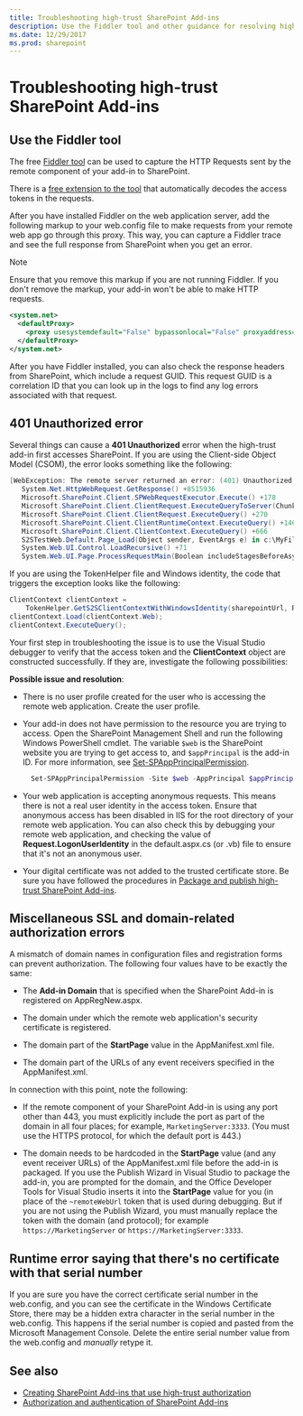 ```yaml
---
title: Troubleshooting high-trust SharePoint Add-ins
description: Use the Fiddler tool and other guidance for resolving high-trust issues.
ms.date: 12/29/2017
ms.prod: sharepoint
---
```



# Troubleshooting high-trust SharePoint Add-ins

## Use the Fiddler tool

The free [Fiddler tool](http://www.telerik.com/fiddler) can be used to capture the HTTP Requests sent by the remote component of your add-in to SharePoint. 

There is a [free extension to the tool](https://github.com/andrewconnell/SPOAuthFiddlerExt) that automatically decodes the access tokens in the requests.

After you have installed Fiddler on the web application server, add the following markup to your web.config file to make requests from your remote web app go through this proxy. This way, you can capture a Fiddler trace and see the full response from SharePoint when you get an error.
 
> [!NOTE] 
> Ensure that you remove this markup if you are not running Fiddler. If you don't remove the markup, your add-in won't be able to make HTTP requests.

```XML
<system.net>
  <defaultProxy>
    <proxy usesystemdefault="False" bypassonlocal="False" proxyaddress="http://127.0.0.1:8888" />
  </defaultProxy>
</system.net>

```

After you have Fiddler installed, you can also check the response headers from SharePoint, which include a request GUID. This request GUID is a correlation ID that you can look up in the logs to find any log errors associated with that request.
 

<a name="UnauthorizedException"> </a> 

## 401 Unauthorized error

Several things can cause a **401 Unauthorized** error when the high-trust add-in first accesses SharePoint. If you are using the Client-side Object Model (CSOM), the error looks something like the following:

```C#
[WebException: The remote server returned an error: (401) Unauthorized.]
   System.Net.HttpWebRequest.GetResponse() +8515936
   Microsoft.SharePoint.Client.SPWebRequestExecutor.Execute() +178
   Microsoft.SharePoint.Client.ClientRequest.ExecuteQueryToServer(ChunkStringBuilder sb) +1427
   Microsoft.SharePoint.Client.ClientRequest.ExecuteQuery() +270
   Microsoft.SharePoint.Client.ClientRuntimeContext.ExecuteQuery() +146
   Microsoft.SharePoint.Client.ClientContext.ExecuteQuery() +666
   S2STestWeb.Default.Page_Load(Object sender, EventArgs e) in c:\MyFiles\HightrustTest\HightrustTestWeb\Default.aspx.cs:28
   System.Web.UI.Control.LoadRecursive() +71
   System.Web.UI.Page.ProcessRequestMain(Boolean includeStagesBeforeAsyncPoint, Boolean includeStagesAfterAsyncPoint) +3178
```

If you are using the TokenHelper file and Windows identity, the code that triggers the exception looks like the following:

```C#
ClientContext clientContext = 
    TokenHelper.GetS2SClientContextWithWindowsIdentity(sharepointUrl, Request.LogonUserIdentity); 
clientContext.Load(clientContext.Web);
clientContext.ExecuteQuery();
```

Your first step in troubleshooting the issue is to use the Visual Studio debugger to verify that the access token and the **ClientContext** object are constructed successfully. If they are, investigate the following possibilities:
 
**Possible issue and resolution**:

- There is no user profile created for the user who is accessing the remote web application. Create the user profile.
    
- Your add-in does not have permission to the resource you are trying to access. Open the SharePoint Management Shell and run the following Windows PowerShell cmdlet. The variable `$web` is the SharePoint website you are trying to get access to, and `$appPrincipal` is the add-in ID. For more information, see [Set-SPAppPrincipalPermission](https://docs.microsoft.com/en-us/powershell/module/sharepoint-server/Set-SPAppPrincipalPermission?view=sharepoint-ps).
      
  ```powershell
    Set-SPAppPrincipalPermission -Site $web -AppPrincipal $appPrincipal -Scope Site -Right FullControl
  ```

- Your web application is accepting anonymous requests. This means there is not a real user identity in the access token. Ensure that anonymous access has been disabled in IIS for the root directory of your remote web application. You can also check this by debugging your remote web application, and checking the value of **Request.LogonUserIdentity** in the default.aspx.cs (or .vb) file to ensure that it's not an anonymous user.    
 
- Your digital certificate was not added to the trusted certificate store. Be sure you have followed the procedures in  [Package and publish high-trust SharePoint Add-ins](package-and-publish-high-trust-sharepoint-add-ins.md).
    
<a name="DomainRelatedErrors"> </a> 

## Miscellaneous SSL and domain-related authorization errors

A mismatch of domain names in configuration files and registration forms can prevent authorization. The following four values have to be exactly the same:

- The **Add-in Domain** that is specified when the SharePoint Add-in is registered on AppRegNew.aspx.    
 
- The domain under which the remote web application's security certificate is registered.    
 
- The domain part of the **StartPage** value in the AppManifest.xml file.    
 
- The domain part of the URLs of any event receivers specified in the AppManifest.xml.    
 
In connection with this point, note the following:

- If the remote component of your SharePoint Add-in is using any port other than 443, you must explicitly include the port as part of the domain in all four places; for example, `MarketingServer:3333`. (You must use the HTTPS protocol, for which the default port is 443.)

- The domain needs to be hardcoded in the **StartPage** value (and any event receiver URLs) of the AppManifest.xml file before the add-in is packaged. If you use the Publish Wizard in Visual Studio to package the add-in, you are prompted for the domain, and the Office Developer Tools for Visual Studio inserts it into the **StartPage** value for you (in place of the `~remoteWebUrl` token that is used during debugging. But if you are not using the Publish Wizard, you must manually replace the token with the domain (and protocol); for example `https://MarketingServer` or `https://MarketingServer:3333`.
    
<a name="DomainRelatedErrors"> </a> 

## Runtime error saying that there's no certificate with that serial number

If you are sure you have the correct certificate serial number in the web.config, and you can see the certificate in the  Windows Certificate Store, there may be a hidden extra character in the serial number in the web.config. This happens if the serial number is copied and pasted from the Microsoft Management Console. Delete the entire serial number value from the web.config and *manually* retype it.

## See also

- [Creating SharePoint Add-ins that use high-trust authorization](creating-sharepoint-add-ins-that-use-high-trust-authorization.md)
- [Authorization and authentication of SharePoint Add-ins](authorization-and-authentication-of-sharepoint-add-ins.md)
 

 

